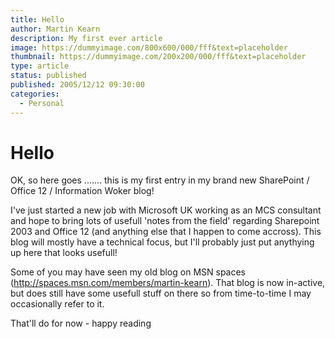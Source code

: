 ```yaml
---
title: Hello
author: Martin Kearn
description: My first ever article
image: https://dummyimage.com/800x600/000/fff&text=placeholder
thumbnail: https://dummyimage.com/200x200/000/fff&text=placeholder
type: article
status: published
published: 2005/12/12 09:30:00
categories: 
  - Personal
---
```


# Hello

OK, so here goes ....... this is my first entry in my brand new SharePoint / Office 12 / Information Woker blog!

I've just started a new job with Microsoft UK working as an MCS consultant and hope to bring lots of usefull 'notes from the field' regarding Sharepoint 2003 and Office 12 (and anything else that I happen to come accross). This blog will mostly have a technical focus, but I'll probably just put anythying up here that looks usefull!

Some of you may have seen my old blog on MSN spaces (http://spaces.msn.com/members/martin-kearn). That blog is now in-active, but does still have some usefull stuff on there so from time-to-time I may occasionally refer to it.

That'll do for now - happy reading
